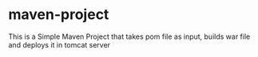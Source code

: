 # maven-project

This is a Simple Maven Project that takes pom file as input, builds war file and deploys it in tomcat server
